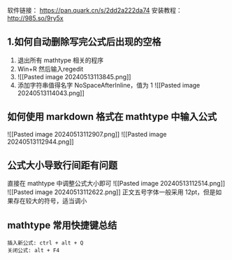 软件链接： https://pan.quark.cn/s/2dd2a222da74
安装教程：http://985.so/9ry5x
## 1.如何自动删除写完公式后出现的空格
1. 退出所有 mathtype 相关的程序
2. Win+R 然后输入regedit
4. ![[Pasted image 20240513113845.png]]
5. 添加字符串值得名字 NoSpaceAfterInline，值为 1
![[Pasted image 20240513114043.png]]

## 如何使用 markdown 格式在 mathtype 中输入公式

![[Pasted image 20240513112907.png]]
![[Pasted image 20240513112944.png]]

## 公式大小导致行间距有问题
直接在 mathtype 中调整公式大小即可
![[Pasted image 20240513112514.png]]
![[Pasted image 20240513112622.png]]
正文五号字体一般采用 12pt，但是如果存在较大的符号，适当调小


## mathtype 常用快捷键总结
```
插入新公式: ctrl + alt + Q
关闭公式: alt + F4
```

